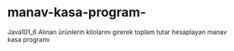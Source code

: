 # manav-kasa-program-
Java101_6 Alınan ürünlerin kilolarını girerek toplam tutar hesaplayan manav kasa programı
